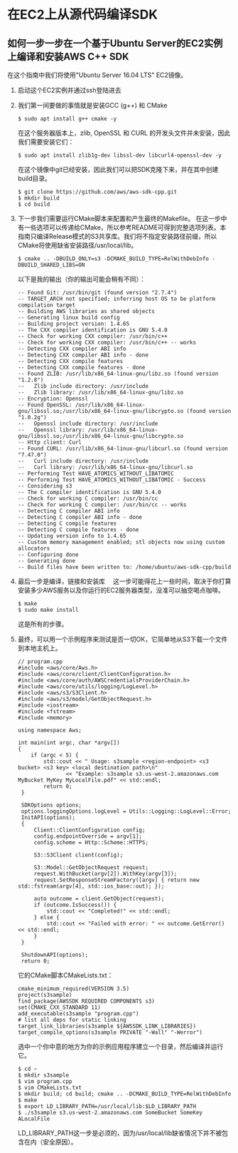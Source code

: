 # 在EC2上从源代码编译SDK
## 如何一步一步在一个基于Ubuntu Server的EC2实例上编译和安装AWS C++ SDK
在这个指南中我们将使用"Ubuntu Server 16.04 LTS" EC2镜像。
1. 启动这个EC2实例并通过ssh登陆进去
2. 我们第一间要做的事情就是安装GCC (g++) 和 CMake
    ```
    $ sudo apt install g++ cmake -y
    ```
   在这个服务器版本上，zlib, OpenSSL 和 CURL 的开发头文件并未安装，因此我们需要安装它们：
   ```
   $ sudo apt install zlib1g-dev libssl-dev libcurl4-openssl-dev -y
    ```
    
    在这个镜像中git已经安装，因此我们可以把SDK克隆下来，并在其中创建build目录。
   ```
   $ git clone https://github.com/aws/aws-sdk-cpp.git
   $ mkdir build
   $ cd build
   ```
3. 下一步我们需要运行CMake脚本来配置和产生最终的Makefile。
   在这一步中有一些选项可以传递给CMake，所以参考README可得到完整选项列表。本指南只编译Release模式的S3共享库。我们将不指定安装路径前缀，所以CMake将使用缺省安装路径/usr/local/lib。
   ```
   $ cmake .. -DBUILD_ONLY=s3 -DCMAKE_BUILD_TYPE=RelWithDebInfo -DBUILD_SHARED_LIBS=ON
   ```
   以下是我的输出（你的输出可能会稍有不同）：
   ```
   -- Found Git: /usr/bin/git (found version "2.7.4")
   -- TARGET_ARCH not specified; inferring host OS to be platform compilation target
   -- Building AWS libraries as shared objects
   -- Generating linux build config
   -- Building project version: 1.4.65
   -- The CXX compiler identification is GNU 5.4.0
   -- Check for working CXX compiler: /usr/bin/c++
   -- Check for working CXX compiler: /usr/bin/c++ -- works
   -- Detecting CXX compiler ABI info
   -- Detecting CXX compiler ABI info - done
   -- Detecting CXX compile features
   -- Detecting CXX compile features - done
   -- Found ZLIB: /usr/lib/x86_64-linux-gnu/libz.so (found version "1.2.8")
   --   Zlib include directory: /usr/include
   --   Zlib library: /usr/lib/x86_64-linux-gnu/libz.so
   -- Encryption: Openssl
   -- Found OpenSSL: /usr/lib/x86_64-linux-gnu/libssl.so;/usr/lib/x86_64-linux-gnu/libcrypto.so (found version "1.0.2g")
   --   Openssl include directory: /usr/include
   --   Openssl library: /usr/lib/x86_64-linux-gnu/libssl.so;/usr/lib/x86_64-linux-gnu/libcrypto.so
   -- Http client: Curl
   -- Found CURL: /usr/lib/x86_64-linux-gnu/libcurl.so (found version "7.47.0")
   --   Curl include directory: /usr/include
   --   Curl library: /usr/lib/x86_64-linux-gnu/libcurl.so
   -- Performing Test HAVE_ATOMICS_WITHOUT_LIBATOMIC
   -- Performing Test HAVE_ATOMICS_WITHOUT_LIBATOMIC - Success
   -- Considering s3
   -- The C compiler identification is GNU 5.4.0
   -- Check for working C compiler: /usr/bin/cc
   -- Check for working C compiler: /usr/bin/cc -- works
   -- Detecting C compiler ABI info
   -- Detecting C compiler ABI info - done
   -- Detecting C compile features
   -- Detecting C compile features - done
   -- Updating version info to 1.4.65
   -- Custom memory management enabled; stl objects now using custom allocators
   -- Configuring done
   -- Generating done
   -- Build files have been written to: /home/ubuntu/aws-sdk-cpp/build
   ```
4. 最后一步是编译，链接和安装库
　这一步可能得花上一些时间，取决于你打算安装多少AWS服务以及你运行的EC2服务器类型，没准可以抽空喝点咖啡。
    ```
    $ make
    $ sudo make install
    ```
    这是所有的步骤。
5. 最终，可以用一个示例程序来测试是否一切OK，它简单地从S3下载一个文件到本地主机上。
   ```
   // program.cpp
   #include <aws/core/Aws.h>
   #include <aws/core/client/ClientConfiguration.h>
   #include <aws/core/auth/AWSCredentialsProviderChain.h>
   #include <aws/core/utils/logging/LogLevel.h>
   #include <aws/s3/S3Client.h>
   #include <aws/s3/model/GetObjectRequest.h>
   #include <iostream>
   #include <fstream>
   #include <memory>

   using namespace Aws;

   int main(int argc, char *argv[])
   {
       if (argc < 5) {
           std::cout << " Usage: s3sample <region-endpoint> <s3 bucket> <s3 key> <local destination path>\n"
                  << "Example: s3sample s3.us-west-2.amazonaws.com MyBucket MyKey MyLocalFile.pdf" << std::endl;
           return 0;
    }

    SDKOptions options;
    options.loggingOptions.logLevel = Utils::Logging::LogLevel::Error;
    InitAPI(options);
    {
        Client::ClientConfiguration config;
        config.endpointOverride = argv[1];
        config.scheme = Http::Scheme::HTTPS;

        S3::S3Client client(config);

        S3::Model::GetObjectRequest request;
        request.WithBucket(argv[2]).WithKey(argv[3]);
        request.SetResponseStreamFactory([argv] { return new std::fstream(argv[4], std::ios_base::out); });

        auto outcome = client.GetObject(request);
        if (outcome.IsSuccess()) {
            std::cout << "Completed!" << std::endl;
        } else {
            std::cout << "Failed with error: " << outcome.GetError() << std::endl;
        }
    }

    ShutdownAPI(options);
    return 0;
   ```
   它的CMake脚本CMakeLists.txt：
    ```
    cmake_minimum_required(VERSION 3.5)
   project(s3sample)
   find_package(AWSSDK REQUIRED COMPONENTS s3)
   set(CMAKE_CXX_STANDARD 11)
   add_executable(s3sample "program.cpp")
   # list all deps for static linking
   target_link_libraries(s3sample ${AWSSDK_LINK_LIBRARIES})
   target_compile_options(s3sample PRIVATE "-Wall" "-Werror")
    ```
    选中一个你中意的地方为你的示例应用程序建立一个目录，然后编译并运行它。
    ```
    $ cd ~
   $ mkdir s3sample
   $ vim program.cpp
   $ vim CMakeLists.txt
   $ mkdir build; cd build; cmake .. -DCMAKE_BUILD_TYPE=RelWithDebInfo
   $ make
   $ export LD_LIBRARY_PATH=/usr/local/lib:$LD_LIBRARY_PATH
   $ ./s3sample s3.us-west-2.amazonaws.com SomeBucket SomeKey ALocalFile
    ```

    LD_LIBRARY_PATH这一步是必须的，因为/usr/local/lib缺省情况下并不被包含在内（安全原因）。
